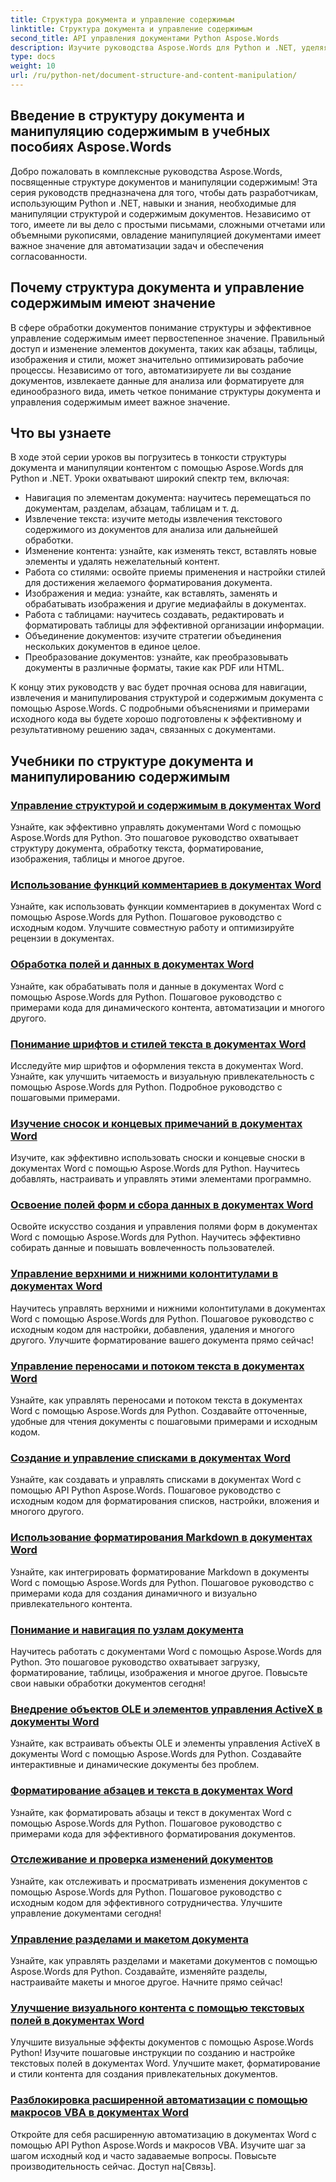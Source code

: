 ```yaml
---
title: Структура документа и управление содержимым
linktitle: Структура документа и управление содержимым
second_title: API управления документами Python Aspose.Words
description: Изучите руководства Aspose.Words для Python и .NET, уделяя особое внимание структуре документа и манипуляциям с содержимым. Узнайте, как эффективно перемещаться, извлекать и изменять элементы документа. Предоставляются примеры исходного кода.
type: docs
weight: 10
url: /ru/python-net/document-structure-and-content-manipulation/
---
```


## Введение в структуру документа и манипуляцию содержимым в учебных пособиях Aspose.Words

Добро пожаловать в комплексные руководства Aspose.Words, посвященные структуре документов и манипуляции содержимым! Эта серия руководств предназначена для того, чтобы дать разработчикам, использующим Python и .NET, навыки и знания, необходимые для манипуляции структурой и содержимым документов. Независимо от того, имеете ли вы дело с простыми письмами, сложными отчетами или объемными рукописями, овладение манипуляцией документами имеет важное значение для автоматизации задач и обеспечения согласованности.

## Почему структура документа и управление содержимым имеют значение

В сфере обработки документов понимание структуры и эффективное управление содержимым имеет первостепенное значение. Правильный доступ и изменение элементов документа, таких как абзацы, таблицы, изображения и стили, может значительно оптимизировать рабочие процессы. Независимо от того, автоматизируете ли вы создание документов, извлекаете данные для анализа или форматируете для единообразного вида, иметь четкое понимание структуры документа и управления содержимым имеет важное значение.

## Что вы узнаете

В ходе этой серии уроков вы погрузитесь в тонкости структуры документа и манипуляции контентом с помощью Aspose.Words для Python и .NET. Уроки охватывают широкий спектр тем, включая:

- Навигация по элементам документа: научитесь перемещаться по документам, разделам, абзацам, таблицам и т. д.
- Извлечение текста: изучите методы извлечения текстового содержимого из документов для анализа или дальнейшей обработки.
- Изменение контента: узнайте, как изменять текст, вставлять новые элементы и удалять нежелательный контент.
- Работа со стилями: освойте приемы применения и настройки стилей для достижения желаемого форматирования документа.
- Изображения и медиа: узнайте, как вставлять, заменять и обрабатывать изображения и другие медиафайлы в документах.
- Работа с таблицами: научитесь создавать, редактировать и форматировать таблицы для эффективной организации информации.
- Объединение документов: изучите стратегии объединения нескольких документов в единое целое.
- Преобразование документов: узнайте, как преобразовывать документы в различные форматы, такие как PDF или HTML.

К концу этих руководств у вас будет прочная основа для навигации, извлечения и манипулирования структурой и содержимым документа с помощью Aspose.Words. С подробными объяснениями и примерами исходного кода вы будете хорошо подготовлены к эффективному и результативному решению задач, связанных с документами.

## Учебники по структуре документа и манипулированию содержимым
### [Управление структурой и содержимым в документах Word](./document-structure-content/)
Узнайте, как эффективно управлять документами Word с помощью Aspose.Words для Python. Это пошаговое руководство охватывает структуру документа, обработку текста, форматирование, изображения, таблицы и многое другое. 
### [Использование функций комментариев в документах Word](./document-comments/)
Узнайте, как использовать функции комментариев в документах Word с помощью Aspose.Words для Python. Пошаговое руководство с исходным кодом. Улучшите совместную работу и оптимизируйте рецензии в документах.
### [Обработка полей и данных в документах Word](./document-fields/)
Узнайте, как обрабатывать поля и данные в документах Word с помощью Aspose.Words для Python. Пошаговое руководство с примерами кода для динамического контента, автоматизации и многого другого. 
### [Понимание шрифтов и стилей текста в документах Word](./document-fonts/)
Исследуйте мир шрифтов и оформления текста в документах Word. Узнайте, как улучшить читаемость и визуальную привлекательность с помощью Aspose.Words для Python. Подробное руководство с пошаговыми примерами.
### [Изучение сносок и концевых примечаний в документах Word](./document-footnotes-endnotes/)
Изучите, как эффективно использовать сноски и концевые сноски в документах Word с помощью Aspose.Words для Python. Научитесь добавлять, настраивать и управлять этими элементами программно. 
### [Освоение полей форм и сбора данных в документах Word](./document-form-fields/)
Освойте искусство создания и управления полями форм в документах Word с помощью Aspose.Words для Python. Научитесь эффективно собирать данные и повышать вовлеченность пользователей. 
### [Управление верхними и нижними колонтитулами в документах Word](./document-headers-footers/)
Научитесь управлять верхними и нижними колонтитулами в документах Word с помощью Aspose.Words для Python. Пошаговое руководство с исходным кодом для настройки, добавления, удаления и многого другого. Улучшите форматирование вашего документа прямо сейчас!
### [Управление переносами и потоком текста в документах Word](./document-hyphenation/)
Узнайте, как управлять переносами и потоком текста в документах Word с помощью Aspose.Words для Python. Создавайте отточенные, удобные для чтения документы с пошаговыми примерами и исходным кодом. 
### [Создание и управление списками в документах Word](./document-lists/)
Узнайте, как создавать и управлять списками в документах Word с помощью API Python Aspose.Words. Пошаговое руководство с исходным кодом для форматирования списков, настройки, вложения и многого другого. 
### [Использование форматирования Markdown в документах Word](./document-markdown/)
Узнайте, как интегрировать форматирование Markdown в документы Word с помощью Aspose.Words для Python. Пошаговое руководство с примерами кода для создания динамичного и визуально привлекательного контента. 
### [Понимание и навигация по узлам документа](./document-nodes/)
Научитесь работать с документами Word с помощью Aspose.Words для Python. Это пошаговое руководство охватывает загрузку, форматирование, таблицы, изображения и многое другое. Повысьте свои навыки обработки документов сегодня!
### [Внедрение объектов OLE и элементов управления ActiveX в документы Word](./document-ole-objects-active-x/)
 Узнайте, как встраивать объекты OLE и элементы управления ActiveX в документы Word с помощью Aspose.Words для Python. Создавайте интерактивные и динамические документы без проблем.
### [Форматирование абзацев и текста в документах Word](./document-paragraphs/)
Узнайте, как форматировать абзацы и текст в документах Word с помощью Aspose.Words для Python. Пошаговое руководство с примерами кода для эффективного форматирования документов. 
### [Отслеживание и проверка изменений документов](./document-revisions/)
Узнайте, как отслеживать и просматривать изменения документов с помощью Aspose.Words для Python. Пошаговое руководство с исходным кодом для эффективного сотрудничества. Улучшите управление документами сегодня!
### [Управление разделами и макетом документа](./document-sections/)
Узнайте, как управлять разделами и макетами документов с помощью Aspose.Words для Python. Создавайте, изменяйте разделы, настраивайте макеты и многое другое. Начните прямо сейчас! 
### [Улучшение визуального контента с помощью текстовых полей в документах Word](./document-textboxes/)
Улучшите визуальные эффекты документов с помощью Aspose.Words Python! Изучите пошаговые инструкции по созданию и настройке текстовых полей в документах Word. Улучшите макет, форматирование и стили контента для создания привлекательных документов.
### [Разблокировка расширенной автоматизации с помощью макросов VBA в документах Word](./document-vba-macros/)
Откройте для себя расширенную автоматизацию в документах Word с помощью API Python Aspose.Words и макросов VBA. Изучите шаг за шагом исходный код и часто задаваемые вопросы. Повысьте производительность сейчас. Доступ на[Связь].